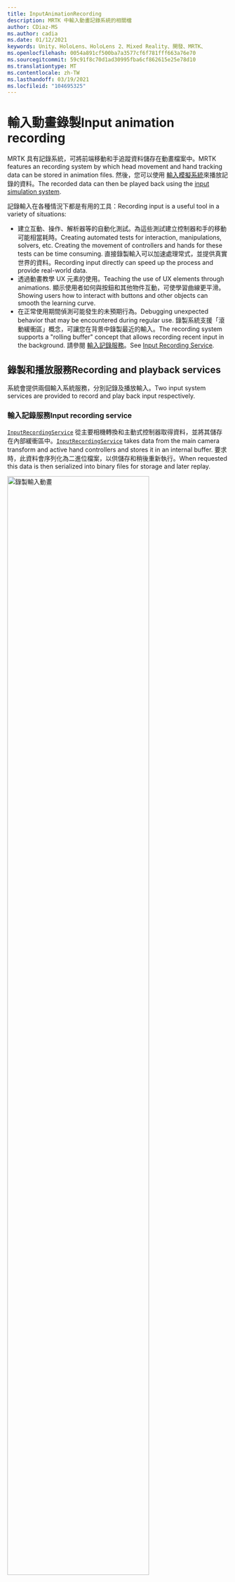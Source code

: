 ```yaml
---
title: InputAnimationRecording
description: MRTK 中輸入動畫記錄系統的相關檔
author: CDiaz-MS
ms.author: cadia
ms.date: 01/12/2021
keywords: Unity、HoloLens、HoloLens 2、Mixed Reality、開發、MRTK、
ms.openlocfilehash: 0054a891cf500ba7a3577cf6f781fff663a76e70
ms.sourcegitcommit: 59c91f8c70d1ad30995fba6cf862615e25e78d10
ms.translationtype: MT
ms.contentlocale: zh-TW
ms.lasthandoff: 03/19/2021
ms.locfileid: "104695325"
---
```

# <a name="input-animation-recording"></a><span data-ttu-id="b831f-104">輸入動畫錄製</span><span class="sxs-lookup"><span data-stu-id="b831f-104">Input animation recording</span></span>

<span data-ttu-id="b831f-105">MRTK 具有記錄系統，可將前端移動和手追蹤資料儲存在動畫檔案中。</span><span class="sxs-lookup"><span data-stu-id="b831f-105">MRTK features an recording system by which head movement and hand tracking data can be stored in animation files.</span></span> <span data-ttu-id="b831f-106">然後，您可以使用 [輸入模擬系統](InputSimulationService.md)來播放記錄的資料。</span><span class="sxs-lookup"><span data-stu-id="b831f-106">The recorded data can then be played back using the [input simulation system](InputSimulationService.md).</span></span>

<span data-ttu-id="b831f-107">記錄輸入在各種情況下都是有用的工具：</span><span class="sxs-lookup"><span data-stu-id="b831f-107">Recording input is a useful tool in a variety of situations:</span></span>

* <span data-ttu-id="b831f-108">建立互動、操作、解析器等的自動化測試。為這些測試建立控制器和手的移動可能相當耗時。</span><span class="sxs-lookup"><span data-stu-id="b831f-108">Creating automated tests for interaction, manipulations, solvers, etc. Creating the movement of controllers and hands for these tests can be time consuming.</span></span> <span data-ttu-id="b831f-109">直接錄製輸入可以加速處理常式，並提供真實世界的資料。</span><span class="sxs-lookup"><span data-stu-id="b831f-109">Recording input directly can speed up the process and provide real-world data.</span></span>
* <span data-ttu-id="b831f-110">透過動畫教學 UX 元素的使用。</span><span class="sxs-lookup"><span data-stu-id="b831f-110">Teaching the use of UX elements through animations.</span></span>
  <span data-ttu-id="b831f-111">顯示使用者如何與按鈕和其他物件互動，可使學習曲線更平滑。</span><span class="sxs-lookup"><span data-stu-id="b831f-111">Showing users how to interact with buttons and other objects can smooth the learning curve.</span></span>
* <span data-ttu-id="b831f-112">在正常使用期間偵測可能發生的未預期行為。</span><span class="sxs-lookup"><span data-stu-id="b831f-112">Debugging unexpected behavior that may be encountered during regular use.</span></span>
  <span data-ttu-id="b831f-113">錄製系統支援「滾動緩衝區」概念，可讓您在背景中錄製最近的輸入。</span><span class="sxs-lookup"><span data-stu-id="b831f-113">The recording system supports a "rolling buffer" concept that allows recording recent input in the background.</span></span>
  <span data-ttu-id="b831f-114">請參閱 [輸入記錄服務](#input-recording-service)。</span><span class="sxs-lookup"><span data-stu-id="b831f-114">See [Input Recording Service](#input-recording-service).</span></span>

## <a name="recording-and-playback-services"></a><span data-ttu-id="b831f-115">錄製和播放服務</span><span class="sxs-lookup"><span data-stu-id="b831f-115">Recording and playback services</span></span>

<span data-ttu-id="b831f-116">系統會提供兩個輸入系統服務，分別記錄及播放輸入。</span><span class="sxs-lookup"><span data-stu-id="b831f-116">Two input system services are provided to record and play back input respectively.</span></span>

### <a name="input-recording-service"></a><span data-ttu-id="b831f-117">輸入記錄服務</span><span class="sxs-lookup"><span data-stu-id="b831f-117">Input recording service</span></span>

<span data-ttu-id="b831f-118">[`InputRecordingService`](xref:Microsoft.MixedReality.Toolkit.Input.InputRecordingService) 從主要相機轉換和主動式控制器取得資料，並將其儲存在內部緩衝區中。</span><span class="sxs-lookup"><span data-stu-id="b831f-118">[`InputRecordingService`](xref:Microsoft.MixedReality.Toolkit.Input.InputRecordingService) takes data from the main camera transform and active hand controllers and stores it in an internal buffer.</span></span> <span data-ttu-id="b831f-119">要求時，此資料會序列化為二進位檔案，以供儲存和稍後重新執行。</span><span class="sxs-lookup"><span data-stu-id="b831f-119">When requested this data is then serialized into binary files for storage and later replay.</span></span>

<a target="_blank" href="../Images/InputSimulation/MRTK_InputAnimation_RecordingDiagram.png" alt="Recording Diagram">
  <img src="../Images/InputSimulation/MRTK_InputAnimation_RecordingDiagram.png" title="錄製輸入動畫" width="80%" class="center" />
</a>

<span data-ttu-id="b831f-121">若要開始錄製輸入，請呼叫 [`StartRecording`](xref:Microsoft.MixedReality.Toolkit.Input.IMixedRealityInputRecordingService.StartRecording) 函數。</span><span class="sxs-lookup"><span data-stu-id="b831f-121">To start recording input call the [`StartRecording`](xref:Microsoft.MixedReality.Toolkit.Input.IMixedRealityInputRecordingService.StartRecording) function.</span></span> <span data-ttu-id="b831f-122">[`StopRecording`](xref:Microsoft.MixedReality.Toolkit.Input.IMixedRealityInputRecordingService.StopRecording) 會暫停錄製 (但無法捨棄目前為止所記錄的資料， [`DiscardRecordedInput`](xref:Microsoft.MixedReality.Toolkit.Input.IMixedRealityInputRecordingService.DiscardRecordedInput) 如有必要，請使用來執行此動作) 。</span><span class="sxs-lookup"><span data-stu-id="b831f-122">[`StopRecording`](xref:Microsoft.MixedReality.Toolkit.Input.IMixedRealityInputRecordingService.StopRecording) will pause recording (but not discard the data recorded so far, use [`DiscardRecordedInput`](xref:Microsoft.MixedReality.Toolkit.Input.IMixedRealityInputRecordingService.DiscardRecordedInput) to do this if needed).</span></span>

<span data-ttu-id="b831f-123">根據預設，記錄緩衝區的大小限制為30秒。</span><span class="sxs-lookup"><span data-stu-id="b831f-123">By default the size of the recording buffer is limited to 30 seconds.</span></span> <span data-ttu-id="b831f-124">這可讓錄製服務在背景中保持錄製，而不會累積太多資料，然後在需要時儲存最後30秒。</span><span class="sxs-lookup"><span data-stu-id="b831f-124">This allows the recording service to keep recording in the background without accumulating too much data, and then save the last 30 seconds when required.</span></span> <span data-ttu-id="b831f-125">您可以使用屬性來變更時間間隔 [`RecordingBufferTimeLimit`](xref:Microsoft.MixedReality.Toolkit.Input.IMixedRealityInputRecordingService.RecordingBufferTimeLimit) ，也可以使用選項來限制錄製 [`UseBufferTimeLimit`](xref:Microsoft.MixedReality.Toolkit.Input.IMixedRealityInputRecordingService.UseBufferTimeLimit) 。</span><span class="sxs-lookup"><span data-stu-id="b831f-125">The time interval can be changed using the [`RecordingBufferTimeLimit`](xref:Microsoft.MixedReality.Toolkit.Input.IMixedRealityInputRecordingService.RecordingBufferTimeLimit) property, or recording can be unlimited using the [`UseBufferTimeLimit`](xref:Microsoft.MixedReality.Toolkit.Input.IMixedRealityInputRecordingService.UseBufferTimeLimit) option.</span></span>

<span data-ttu-id="b831f-126">您可以使用 [SaveInputAnimation](xref:Microsoft.MixedReality.Toolkit.Input.IMixedRealityInputRecordingService.SaveInputAnimation*) 函式，將記錄緩衝區中的資料儲存在二進位檔案中。</span><span class="sxs-lookup"><span data-stu-id="b831f-126">The data in the recording buffer can be saved in a binary file using the [SaveInputAnimation](xref:Microsoft.MixedReality.Toolkit.Input.IMixedRealityInputRecordingService.SaveInputAnimation*) function.</span></span>

<span data-ttu-id="b831f-127">如需二進位檔案格式的詳細資訊，請參閱 [輸入動畫檔案格式規格](InputAnimationFileFormat.md)。</span><span class="sxs-lookup"><span data-stu-id="b831f-127">For details on the binary file format see [Input Animation File Format Specification](InputAnimationFileFormat.md).</span></span>

### <a name="input-playback-service"></a><span data-ttu-id="b831f-128">輸入播放服務</span><span class="sxs-lookup"><span data-stu-id="b831f-128">Input playback service</span></span>

<span data-ttu-id="b831f-129">[`InputPlaybackService`](xref:Microsoft.MixedReality.Toolkit.Input.InputPlaybackService) 讀取具有輸入動畫資料的二進位檔案，然後透過 [InputSimulationService](xref:Microsoft.MixedReality.Toolkit.Input.InputSimulationService) 套用此資料，以重新建立錄製的移動。</span><span class="sxs-lookup"><span data-stu-id="b831f-129">[`InputPlaybackService`](xref:Microsoft.MixedReality.Toolkit.Input.InputPlaybackService) reads a binary file with input animation data and then applies this data through the [InputSimulationService](xref:Microsoft.MixedReality.Toolkit.Input.InputSimulationService) to recreate the recorded movements.</span></span>

<a target="_blank" href="../../Documentation/Images/InputSimulation/MRTK_InputAnimation_PlaybackDiagram.png">
  <img src="../Images/InputSimulation/MRTK_InputAnimation_PlaybackDiagram.png" title="播放輸入動畫" width="80%" class="center" />
</a>

<span data-ttu-id="b831f-131">若要開始播放輸入動畫，應該使用 [LoadInputAnimation](xref:Microsoft.MixedReality.Toolkit.Input.IMixedRealityInputPlaybackService.LoadInputAnimation*) 函式從檔案載入。</span><span class="sxs-lookup"><span data-stu-id="b831f-131">To start playing back input animation it should be loaded from a file using the [LoadInputAnimation](xref:Microsoft.MixedReality.Toolkit.Input.IMixedRealityInputPlaybackService.LoadInputAnimation*) function.</span></span>

<span data-ttu-id="b831f-132">呼叫 [播放](xref:Microsoft.MixedReality.Toolkit.Input.IMixedRealityInputPlaybackService.Play)、 [暫停](xref:Microsoft.MixedReality.Toolkit.Input.IMixedRealityInputPlaybackService.Play)或 [停止](xref:Microsoft.MixedReality.Toolkit.Input.IMixedRealityInputPlaybackService.Stop) 以控制動畫播放。</span><span class="sxs-lookup"><span data-stu-id="b831f-132">Call [Play](xref:Microsoft.MixedReality.Toolkit.Input.IMixedRealityInputPlaybackService.Play), [Pause](xref:Microsoft.MixedReality.Toolkit.Input.IMixedRealityInputPlaybackService.Play), or [Stop](xref:Microsoft.MixedReality.Toolkit.Input.IMixedRealityInputPlaybackService.Stop) to control the animation playback.</span></span>

<span data-ttu-id="b831f-133">目前的動畫時間也可以直接使用 [LocalTime](xref:Microsoft.MixedReality.Toolkit.Input.IMixedRealityInputPlaybackService.LocalTime) 屬性來控制。</span><span class="sxs-lookup"><span data-stu-id="b831f-133">The current animation time can also be controlled directly with the [LocalTime](xref:Microsoft.MixedReality.Toolkit.Input.IMixedRealityInputPlaybackService.LocalTime) property.</span></span>

> [!WARNING]
> <span data-ttu-id="b831f-134">藉由清除時間軸來迴圈或重設輸入動畫或直接設定， [`LocalTime`](xref:Microsoft.MixedReality.Toolkit.Input.IMixedRealityInputPlaybackService.LocalTime) 可能會在操作場景時產生非預期的結果！</span><span class="sxs-lookup"><span data-stu-id="b831f-134">Looping or resetting input animation or setting [`LocalTime`](xref:Microsoft.MixedReality.Toolkit.Input.IMixedRealityInputPlaybackService.LocalTime) directly by scrubbing the timeline may yield unexpected results when manipulating the scene!</span></span> <span data-ttu-id="b831f-135">只會記錄輸入移動，任何其他變更（例如移動物件或翻轉參數）都不會重設。</span><span class="sxs-lookup"><span data-stu-id="b831f-135">Only the input movements are recorded, any additional changes such as moving objects or flipping switches will not be reset.</span></span> <span data-ttu-id="b831f-136">如果已進行無法復原的變更，請務必重載場景。</span><span class="sxs-lookup"><span data-stu-id="b831f-136">Make sure to reload the scene if irreversible changes have been made.</span></span>

### <a name="editor-tools-for-recording-and-playing-input-animation"></a><span data-ttu-id="b831f-137">錄製和播放輸入動畫的編輯器工具</span><span class="sxs-lookup"><span data-stu-id="b831f-137">Editor tools for recording and playing input animation</span></span>

<span data-ttu-id="b831f-138">Unity 編輯器中有一些工具可用來錄製和檢查輸入動畫。</span><span class="sxs-lookup"><span data-stu-id="b831f-138">A number of tools exist in the Unity editor for recording and examining input animation.</span></span> <span data-ttu-id="b831f-139">您可以在 [ [輸入模擬工具] 視窗](InputSimulationService.md#input-simulation-tools-window)中存取這些工具，這些工具可以從混合現實工具組開啟， _> 公用程式 > 輸入模擬_ 功能表。</span><span class="sxs-lookup"><span data-stu-id="b831f-139">These tools can be accessed in the [input simulation tools window](InputSimulationService.md#input-simulation-tools-window), which can be opened from the _Mixed Reality Toolkit > Utilities > Input Simulation_ menu.</span></span>

> [!NOTE]
> <span data-ttu-id="b831f-140">輸入錄製和播放只能在播放模式下運作。</span><span class="sxs-lookup"><span data-stu-id="b831f-140">Input recording and playback only works during play mode.</span></span>

<span data-ttu-id="b831f-141">輸入錄製視窗有兩種模式：</span><span class="sxs-lookup"><span data-stu-id="b831f-141">The input recording window has two modes:</span></span>

* <span data-ttu-id="b831f-142">_錄製_ 在播放模式期間錄製輸入，並將其儲存至動畫檔案。</span><span class="sxs-lookup"><span data-stu-id="b831f-142">_Recording_ for recording input during play mode and saving it to animation files.</span></span>

  <span data-ttu-id="b831f-143">在錄製按鈕上切換時， [`InputRecordingService`](xref:Microsoft.MixedReality.Toolkit.Input.InputRecordingService) 已啟用記錄輸入。</span><span class="sxs-lookup"><span data-stu-id="b831f-143">When toggling on the recording button the [`InputRecordingService`](xref:Microsoft.MixedReality.Toolkit.Input.InputRecordingService) is enabled to record input.</span></span>
  <span data-ttu-id="b831f-144">關閉錄製按鈕時，會顯示檔案儲存選取範圍，且錄製的輸入動畫會儲存至選取的目的地。</span><span class="sxs-lookup"><span data-stu-id="b831f-144">When toggling off the recording button a file save selection is shown and the recorded input animation is saved to the selected destination.</span></span>

  <span data-ttu-id="b831f-145">您也可以在此模式中變更緩衝區時間限制。</span><span class="sxs-lookup"><span data-stu-id="b831f-145">The buffer time limit can also be changed in this mode.</span></span>

* <span data-ttu-id="b831f-146">_播放_ 以載入動畫檔案，然後透過輸入模擬系統重建輸入。</span><span class="sxs-lookup"><span data-stu-id="b831f-146">_Playback_ for loading animation files and then recreating input through the input simulation system.</span></span>

  <span data-ttu-id="b831f-147">必須先在此模式中載入動畫。</span><span class="sxs-lookup"><span data-stu-id="b831f-147">An animation must be loaded in this mode first.</span></span> <span data-ttu-id="b831f-148">在錄製模式中錄製輸入之後，會自動載入產生的動畫。</span><span class="sxs-lookup"><span data-stu-id="b831f-148">After recording input in recording mode the resulting animation is automatically loaded.</span></span> <span data-ttu-id="b831f-149">或者，按一下 [載入] 按鈕以選取現有的動畫檔。</span><span class="sxs-lookup"><span data-stu-id="b831f-149">Alternatively click the "Load" button to select an existing animation file.</span></span>

  <span data-ttu-id="b831f-150">從左至右的時間控制按鈕如下：</span><span class="sxs-lookup"><span data-stu-id="b831f-150">The time control buttons from left to right are:</span></span>

  * <span data-ttu-id="b831f-151">將播放時間 _重設_ 為動畫的開頭。</span><span class="sxs-lookup"><span data-stu-id="b831f-151">_Reset_ the playback time to the start of the animation.</span></span>
  * <span data-ttu-id="b831f-152">在一段時間內持續 _播放_ 動畫。</span><span class="sxs-lookup"><span data-stu-id="b831f-152">_Play_ animation continuously over time.</span></span>
  * <span data-ttu-id="b831f-153">_向前復原一次步驟。_</span><span class="sxs-lookup"><span data-stu-id="b831f-153">_Step_ forward one time step.</span></span>

  <span data-ttu-id="b831f-154">滑杆也可以用來清除動畫時間軸。</span><span class="sxs-lookup"><span data-stu-id="b831f-154">The slider can also be used to scrub through the animation timeline.</span></span>

> [!WARNING]
> <span data-ttu-id="b831f-155">在操作場景時，迴圈或重設輸入動畫或清除時間軸可能會產生非預期的結果！</span><span class="sxs-lookup"><span data-stu-id="b831f-155">Looping or resetting input animation or scrubbing the timeline may yield unexpected results when manipulating the scene!</span></span> <span data-ttu-id="b831f-156">只會記錄輸入移動，任何其他變更（例如移動物件或翻轉參數）都不會重設。</span><span class="sxs-lookup"><span data-stu-id="b831f-156">Only the input movements are recorded, any additional changes such as moving objects or flipping switches will not be reset.</span></span> <span data-ttu-id="b831f-157">如果已進行無法復原的變更，請務必重載場景。</span><span class="sxs-lookup"><span data-stu-id="b831f-157">Make sure to reload the scene if irreversible changes have been made.</span></span>
